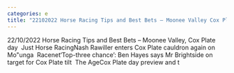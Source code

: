 ```yaml
---
categories: e
title: "22102022 Horse Racing Tips and Best Bets – Moonee Valley Cox Plate day  Just Horse Racing"
---
```

22/10/2022 Horse Racing Tips and Best Bets – Moonee Valley, Cox Plate day&nbsp;&nbsp;Just Horse RacingNash Rawiller enters Cox Plate cauldron again on Mo"unga&nbsp;&nbsp;Racenet‘Top-three chance’: Ben Hayes says Mr Brightside on target for Cox Plate tilt&nbsp;&nbsp;The AgeCox Plate day preview and t